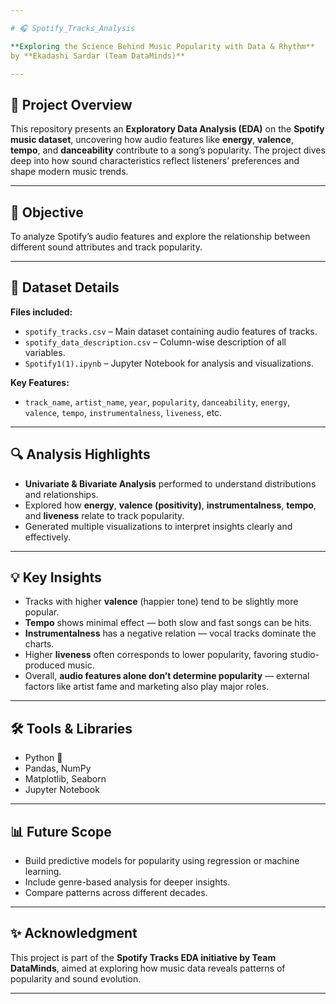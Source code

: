 ```yaml
---

# 🎧 Spotify_Tracks_Analysis

**Exploring the Science Behind Music Popularity with Data & Rhythm**
by **Ekadashi Sardar (Team DataMinds)**

---
```


## 🧭 Project Overview

This repository presents an **Exploratory Data Analysis (EDA)** on the **Spotify music dataset**, uncovering how audio features like **energy**, **valence**, **tempo**, and **danceability** contribute to a song’s popularity.
The project dives deep into how sound characteristics reflect listeners’ preferences and shape modern music trends.

---

## 🎯 Objective

To analyze Spotify’s audio features and explore the relationship between different sound attributes and track popularity.

---

## 📂 Dataset Details

**Files included:**

* `spotify_tracks.csv` – Main dataset containing audio features of tracks.
* `spotify_data_description.csv` – Column-wise description of all variables.
* `Spotify1(1).ipynb` – Jupyter Notebook for analysis and visualizations.

**Key Features:**

* `track_name`, `artist_name`, `year`, `popularity`, `danceability`, `energy`, `valence`, `tempo`, `instrumentalness`, `liveness`, etc.

---

## 🔍 Analysis Highlights

* **Univariate & Bivariate Analysis** performed to understand distributions and relationships.
* Explored how **energy**, **valence (positivity)**, **instrumentalness**, **tempo**, and **liveness** relate to track popularity.
* Generated multiple visualizations to interpret insights clearly and effectively.

---

## 💡 Key Insights

* Tracks with higher **valence** (happier tone) tend to be slightly more popular.
* **Tempo** shows minimal effect — both slow and fast songs can be hits.
* **Instrumentalness** has a negative relation — vocal tracks dominate the charts.
* Higher **liveness** often corresponds to lower popularity, favoring studio-produced music.
* Overall, **audio features alone don’t determine popularity** — external factors like artist fame and marketing also play major roles.

---

## 🛠️ Tools & Libraries

* Python 🐍
* Pandas, NumPy
* Matplotlib, Seaborn
* Jupyter Notebook

---

## 📊 Future Scope

* Build predictive models for popularity using regression or machine learning.
* Include genre-based analysis for deeper insights.
* Compare patterns across different decades.

---

## ✨ Acknowledgment

This project is part of the **Spotify Tracks EDA initiative by Team DataMinds**, aimed at exploring how music data reveals patterns of popularity and sound evolution.

---
